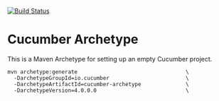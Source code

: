 [![Build Status](https://travis-ci.org/cucumber/cucumber-archetype.svg?branch=master)](https://travis-ci.org/cucumber/cucumber-archetype)

# Cucumber Archetype

This is a Maven Archetype for setting up an empty Cucumber project.

```shell
mvn archetype:generate                                  \
  -DarchetypeGroupId=io.cucumber                        \
  -DarchetypeArtifactId=cucumber-archetype              \
  -DarchetypeVersion=4.0.0.0                            \
```
